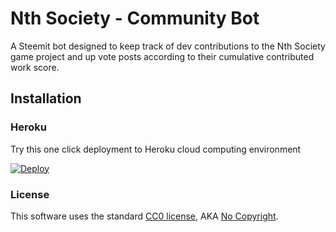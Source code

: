# Nth Society - Community Bot

A Steemit bot designed to keep track of dev contributions to the Nth Society game project and up vote posts according to their cumulative contributed work score.

## Installation

### Heroku

Try this one click deployment to Heroku cloud computing environment

[![Deploy](https://www.herokucdn.com/deploy/button.png)](https://heroku.com/deploy?template=https://github.com/thrize/nth-society-community-bot)

### License

This software uses the standard [CC0 license](/LICENSE), AKA [No Copyright](https://creativecommons.org/publicdomain/zero/1.0/).
